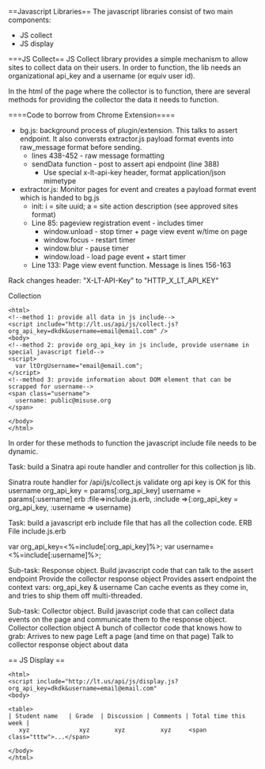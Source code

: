 ==Javascript Libraries==
The javascript libraries consist of two main components:
* JS collect
* JS display

===JS Collect==
JS Collect library provides a simple mechanism to allow sites to collect data on their users. In order to function, the lib needs an organizational api_key and a username (or equiv user id).

In the html of the page where the collector is to function, there are several methods for providing the collector the data it needs to function.

====Code to borrow from Chrome Extension====
* bg.js: background process of plugin/extension. This talks to assert endpoint. It also conversts extractor.js payload format events into raw_message format before sending.
  * lines 438-452 - raw message formatting
  * sendData function - post to assert api endpoint (line 388)
    * Use special x-lt-api-key header, format application/json mimetype
* extractor.js: Monitor pages for event and creates a payload format event which is handed to bg.js
  * init: i = site uuid; a = site action description (see approved sites format)
  * Line 85: pageview registration event - includes timer
    * window.unload - stop timer + page view event w/time on page
    * window.focus - restart timer
    * window.blur - pause timer
    * window.load - load page event + start timer
  * Line 133: Page view event function. Message is lines 156-163

Rack changes header:
"X-LT-API-Key" to "HTTP_X_LT_API_KEY"


Collection
```
<html>
<!--method 1: provide all data in js include-->
<script include="http://lt.us/api/js/collect.js?org_api_key=dkdk&username=email@email.com" />
<body>
<!--method 2: provide org_api_key in js include, provide username in special javascript field-->
<script>
  var ltOrgUsername="email@email.com";
</script>
<!--method 3: provide information about DOM element that can be scrapped for username-->
<span class="username">
  username: public@misuse.org
</span>

</body>
</html>
```

In order for these methods to function the javascript include file needs to be dynamic.

Task: build a Sinatra api route handler and controller for this collection js lib.

Sinatra route handler for /api/js/collect.js
  validate org api key is OK for this username
  org_api_key = params[:org_api_key]
  username = params[:username]
  erb :file=>include.js.erb, :include =>{:org_api_key = org_api_key, :username => username}

Task: build a javascript erb include file that has all the collection code.
ERB File include.js.erb

var org_api_key=<%=include[:org_api_key]%>;
var username=<%=include[:username]%>;

Sub-task: Response object. Build javascript code that can talk to the assert endpoint
Provide the collector response object
  Provides assert endpoint the context vars: org_api_key & username
  Can cache events as they come in, and tries to ship them off multi-threaded.

Sub-task: Collector object. Build javascript code that can collect data events on the page and communicate them to the response object.
Collector collection object
A bunch of collector code that knows how to grab:
  Arrives to new page
  Left a page (and time on that page)
  Talk to collector response object about data


== JS Display ==
```
<html>
<script include="http://lt.us/api/js/display.js?org_api_key=dkdk&username=email@email.com"
<body>

<table>
| Student name   | Grade  | Discussion | Comments | Total time this week |
   xyz              xyz       xyz          xyz     <span class="tttw">...</span>

</body>
</html>
```
